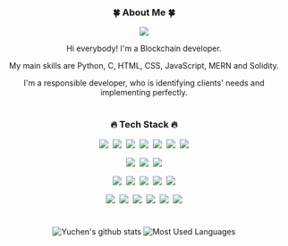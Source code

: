 <div align="center">
<h3>🍀 About Me 🍀</h3>
<p><a href="https://solaris0724.netlify.app/" target="_blank"><img src="https://img.shields.io/badge/Home-EA4AAA?style=flat&logo=Google%20Home&logoColor=4285F4"/></a></p>
<p>Hi everybody! I'm a Blockchain developer.</p>
<p>My main skills are Python, C, HTML, CSS, JavaScript, MERN and Solidity.</p>
<p>I'm a responsible developer, who is identifying clients' needs and implementing perfectly.</p>
  
#
<h3>🔥 Tech Stack 🔥</h3>
<p><img src="https://img.shields.io/badge/HTML5-E34F26?style=flat&logo=html5&logoColor=white"/>&nbsp;&nbsp;<img src="https://img.shields.io/badge/CSS3-1572B6?style=flat&logo=css3&logoColor=white"/>&nbsp;&nbsp;<img src="https://img.shields.io/badge/Scss-green?style=flat&logo=Sass&logoColor=CC6699"/>&nbsp;&nbsp;<img src="https://img.shields.io/badge/JavaScript-gray?style=flat&logo=JavaScript&logoColor=F7DF1E"/>&nbsp;&nbsp;<img src="https://img.shields.io/badge/React-white?style=flat&logo=React&logoColor=61DAFB"/>&nbsp;&nbsp;<img src="https://img.shields.io/badge/TypeScript-3178C6?style=flat&logo=TypeScript&logoColor=white"/>&nbsp;&nbsp;<img src="https://img.shields.io/badge/Redux-pink?style=flat&logo=Redux&logoColor=764ABC"/></p>

<p><img src="https://img.shields.io/badge/Node.js-c2c5c5?style=flat&logo=Node.js&logoColor=339933"/>&nbsp;&nbsp;<img src="https://img.shields.io/badge/MySQL-f1d8d9?style=flat&logo=MySQL&logoColor=4479A1"/>&nbsp;&nbsp;<img src="https://img.shields.io/badge/Bootstrap-yellow?style=flat&logo=Bootstrap&logoColor=7952B3"/></p>

<p><img src="https://img.shields.io/badge/Solidity-white?style=flat&logo=Solidity&logoColor=363636"/>&nbsp;&nbsp;<img src="https://img.shields.io/badge/Ethereum-white?style=flat&logo=Ethereum&logoColor=3C3C3D"/>&nbsp;&nbsp;<img src="https://img.shields.io/badge/Binance-gray?style=flat&logo=Binance&logoColor=F0B90B"/>&nbsp;&nbsp;<img src="https://img.shields.io/badge/IPFS-gray?style=flat&logo=IPFS&logoColor=65C2CB"/>&nbsp;&nbsp;<img src="https://img.shields.io/badge/C-gray?style=flat&logo=C&logoColor=#A8B9CC"/></p>

<p><img src="https://img.shields.io/badge/Notion-b4f5bd?style=flat&logo=Notion&logoColor=black"/>&nbsp;&nbsp;<img src="https://img.shields.io/badge/GitHub-gray?style=flat&logo=GitHub&logoColor=black"/>&nbsp;&nbsp;<img src="https://img.shields.io/badge/Git-blue?style=flat&logo=Git&logoColor=F05032"/>&nbsp;&nbsp;<img src="https://img.shields.io/badge/Bitbucket-white?style=flat&logo=Bitbucket&logoColor=0052CC"/>&nbsp;&nbsp;<img src="https://img.shields.io/badge/Confluence-gray?style=flat&logo=Confluence&logoColor=172B4D"/>&nbsp;&nbsp;<img src="https://img.shields.io/badge/Jira-green?style=flat&logo=Jira&logoColor=0052CC"/></p>
  
#
![Yuchen's github stats](https://github-readme-stats.vercel.app/api?username=solaris0724&show_icons=true&theme=tokyonight)
![Most Used Languages](https://github-readme-stats.vercel.app/api/top-langs/?username=solaris0724&layout=compact&theme=tokyonight)

</div>

